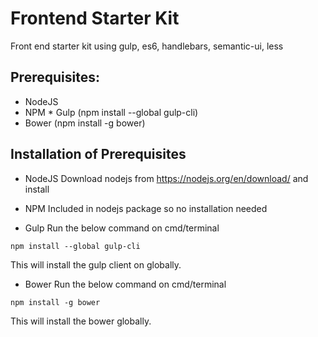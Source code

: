 # Frontend Starter Kit
Front end starter kit using gulp, es6, handlebars, semantic-ui, less

## Prerequisites:

* NodeJS
* NPM
* Gulp (npm install --global gulp-cli)
* Bower (npm install -g bower)

## Installation of Prerequisites
* NodeJS 
Download nodejs from https://nodejs.org/en/download/ and install 

* NPM 
Included in nodejs package so no installation needed

* Gulp 
Run the below command on cmd/terminal
```
npm install --global gulp-cli
```
This will install the gulp client on globally.

* Bower
Run the below command on cmd/terminal
```
npm install -g bower
```
This will install the bower globally.
